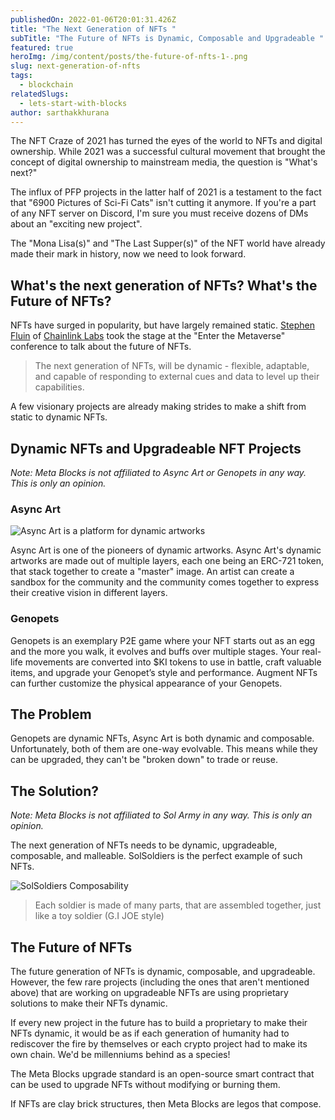 ```yaml
---
publishedOn: 2022-01-06T20:01:31.426Z
title: "The Next Generation of NFTs "
subTitle: "The Future of NFTs is Dynamic, Composable and Upgradeable "
featured: true
heroImg: /img/content/posts/the-future-of-nfts-1-.png
slug: next-generation-of-nfts
tags:
  - blockchain
relatedSlugs:
  - lets-start-with-blocks
author: sarthakkhurana
---
```

The NFT Craze of 2021 has turned the eyes of the world to NFTs and digital ownership. While 2021 was a successful cultural movement that brought the concept of digital ownership to mainstream media, the question is "What's next?"

The influx of PFP projects in the latter half of 2021 is a testament to the fact that "6900 Pictures of Sci-Fi Cats" isn't cutting it anymore. If you're a part of any NFT server on Discord, I'm sure you must receive dozens of DMs about an "exciting new project". 

The "Mona Lisa(s)" and "The Last Supper(s)" of the NFT world have already made their mark in history, now we need to look forward.  

## What's the next generation of NFTs? What's the Future of NFTs?

NFTs have surged in popularity, but have largely remained static. [Stephen Fluin](https://twitter.com/stephenfluin) of [Chainlink Labs](https://chain.link/) took the stage at the "Enter the Metaverse" conference to talk about the future of NFTs. 

> The next generation of NFTs, will be dynamic - flexible, adaptable, and capable of responding to external cues and data to level up their capabilities.

A few visionary projects are already making strides to make a shift from static to dynamic NFTs. 

## Dynamic NFTs and Upgradeable NFT Projects

*Note: Meta Blocks is not affiliated to Async Art or Genopets in any way. This is only an opinion.*

### Async Art

![Async Art is a platform for dynamic artworks](/img/content/posts/what-is-async-art_-1-3-screenshot.png "Async Art is a platform for dynamic artworks")

Async Art is one of the pioneers of dynamic artworks. Async Art's dynamic artworks are made out of multiple layers, each one being an ERC-721 token, that stack together to create a "master" image. An artist can create a sandbox for the community and the community comes together to express their creative vision in different layers. 

### Genopets

Genopets is an exemplary P2E game where your NFT starts out as an egg and the more you walk, it evolves and buffs over multiple stages. Your real-life movements are converted into $KI tokens to use in battle, craft valuable items, and upgrade your Genopet’s style and performance. Augment NFTs can further customize the physical appearance of your Genopets. 

## The Problem

Genopets are dynamic NFTs, Async Art is both dynamic and composable. Unfortunately, both of them are one-way evolvable. This means while they can be upgraded, they can't be "broken down" to trade or reuse. 

## The Solution?

*Note: Meta Blocks is not affiliated to Sol Army in any way. This is only an opinion.*

The next generation of NFTs needs to be dynamic, upgradeable, composable, and malleable. SolSoldiers is the perfect example of such NFTs. 

![SolSoldiers Composability ](/img/content/posts/6139cf57178ba7d31529936b_soldiers-made1-transcode.gif "Different parts are assembled together to create a SolSoldier")

> Each soldier is made of many parts, that are assembled together, just like a toy soldier (G.I JOE style)

## The Future of NFTs

The future generation of NFTs is dynamic, composable, and upgradeable. However, the few rare projects (including the ones that aren't mentioned above) that are working on upgradeable NFTs are using proprietary solutions to make their NFTs dynamic. 

If every new project in the future has to build a proprietary to make their NFTs dynamic, it would be as if each generation of humanity had to rediscover the fire by themselves or each crypto project had to make its own chain. We'd be millenniums behind as a species!

The Meta Blocks upgrade standard is an open-source smart contract that can be used to upgrade NFTs without modifying or burning them.

If NFTs are clay brick structures, then Meta Blocks are legos that compose.